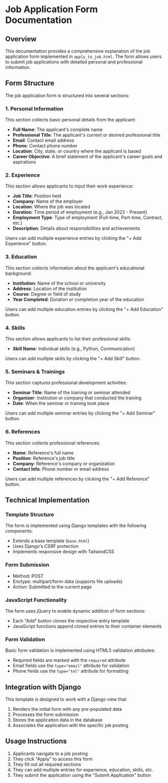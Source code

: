 # Job Application Form Documentation

## Overview
This documentation provides a comprehensive explanation of the job application form implemented in `apply_to_job.html`. The form allows users to submit job applications with detailed personal and professional information.

## Form Structure
The job application form is structured into several sections:

### 1. Personal Information
This section collects basic personal details from the applicant:
- **Full Name**: The applicant's complete name
- **Professional Title**: The applicant's current or desired professional title
- **Email**: Contact email address
- **Phone**: Contact phone number
- **Location**: City, state, or country where the applicant is based
- **Career Objective**: A brief statement of the applicant's career goals and aspirations

### 2. Experience
This section allows applicants to input their work experience:
- **Job Title**: Position held
- **Company**: Name of the employer
- **Location**: Where the job was located
- **Duration**: Time period of employment (e.g., Jan 2022 - Present)
- **Employment Type**: Type of employment (Full-time, Part-time, Contract, etc.)
- **Description**: Details about responsibilities and achievements

Users can add multiple experience entries by clicking the "+ Add Experience" button.

### 3. Education
This section collects information about the applicant's educational background:
- **Institution**: Name of the school or university
- **Address**: Location of the institution
- **Course**: Degree or field of study
- **Year Completed**: Duration or completion year of the education

Users can add multiple education entries by clicking the "+ Add Education" button.

### 4. Skills
This section allows applicants to list their professional skills:
- **Skill Name**: Individual skills (e.g., Python, Communication)

Users can add multiple skills by clicking the "+ Add Skill" button.

### 5. Seminars & Trainings
This section captures professional development activities:
- **Seminar Title**: Name of the training or seminar attended
- **Organizer**: Institution or company that conducted the training
- **Date**: When the seminar or training took place

Users can add multiple seminar entries by clicking the "+ Add Seminar" button.

### 6. References
This section collects professional references:
- **Name**: Reference's full name
- **Position**: Reference's job title
- **Company**: Reference's company or organization
- **Contact Info**: Phone number or email address

Users can add multiple references by clicking the "+ Add Reference" button.

## Technical Implementation

### Template Structure
The form is implemented using Django templates with the following components:
- Extends a base template (`base.html`)
- Uses Django's CSRF protection
- Implements responsive design with TailwindCSS

### Form Submission
- Method: POST
- Enctype: multipart/form-data (supports file uploads)
- Action: Submitted to the current page

### JavaScript Functionality
The form uses jQuery to enable dynamic addition of form sections:
- Each "Add" button clones the respective entry template
- JavaScript functions append cloned entries to their container elements

### Form Validation
Basic form validation is implemented using HTML5 validation attributes:
- Required fields are marked with the `required` attribute
- Email fields use the `type="email"` attribute for validation
- Phone fields use the `type="tel"` attribute for formatting

## Integration with Django
This template is designed to work with a Django view that:
1. Renders the initial form with any pre-populated data
2. Processes the form submission
3. Stores the application data in the database
4. Associates the application with the specific job posting

## Usage Instructions
1. Applicants navigate to a job posting
2. They click "Apply" to access this form
3. They fill out all required sections
4. They can add multiple entries for experience, education, skills, etc.
5. They submit the application using the "Submit Application" button